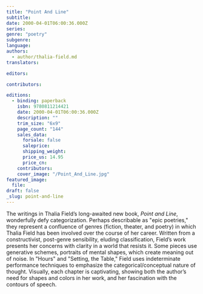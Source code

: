 ```yaml
---
title: "Point And Line"
subtitle:
date: 2000-04-01T06:00:36.000Z
series:
genre: "poetry"
subgenre:
language:
authors:
  - author/thalia-field.md
translators:

editors:

contributors:

editions:
  - binding: paperback
    isbn: 9780811214421
    date: 2000-04-01T06:00:36.000Z
    description: ""
    trim_size: "6x9"
    page_count: "144"
    sales_data:
      forsale: false
      saleprice:
      shipping_weight:
      price_us: 14.95
      price_cn:
    contributors:
    cover_image: "/Point_And_Line.jpg"
featured_image:
  file:
draft: false
_slug: point-and-line
---
```


The writings in Thalia Field’s long-awaited new book, _Point and Line_, wonderfully defy categorization. Perhaps describable as "epic poetries," they represent a confluence of genres (fiction, theater, and poetry) in which Thalia Field has been involved over the course of her career. Written from a constructivist, post-genre sensibility, eluding classification, Field’s work presents her concerns with clarity in a world that resists it. Some pieces use generative schemes, portraits of mental shapes, which create meaning out of noise. In "Hours" and "Setting, the Table," Field uses indeterminate performance techniques to emphasize the categorical/conceptual nature of thought. Visually, each chapter is captivating, showing both the author’s need for shapes and colors in her work, and her fascination with the contours of speech.

